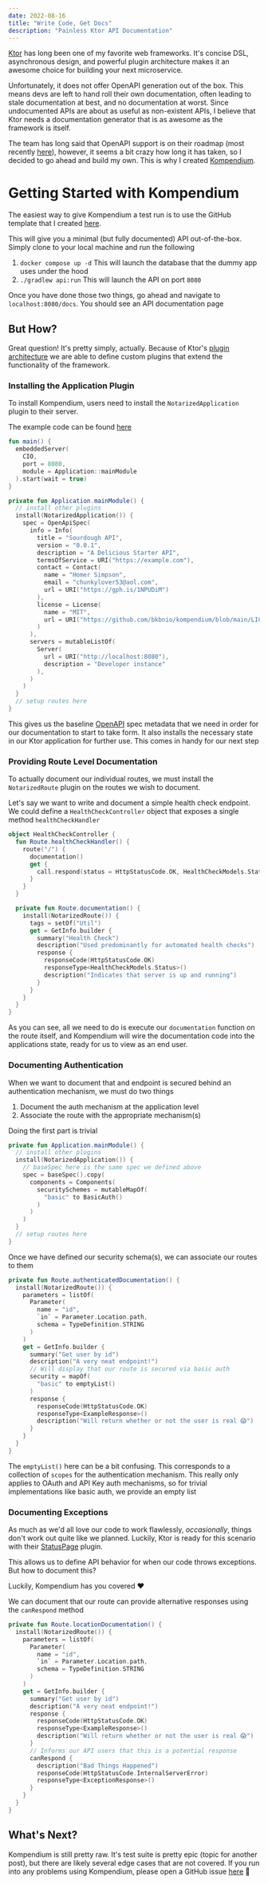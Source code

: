```yaml
---
date: 2022-08-16
title: "Write Code, Get Docs"
description: "Painless Ktor API Documentation"
---
```


[Ktor](https://ktor.io/) has long been one of my favorite web frameworks. It's concise DSL,
asynchronous design, and powerful plugin architecture makes it an awesome choice for building
your next microservice.

Unfortunately, it does not offer OpenAPI generation out of the box. This means devs are left to
hand roll their own documentation, often leading to stale documentation at best, and no documentation
at worst. Since undocumented APIs are about as useful as non-existent APIs, I believe that Ktor needs
a documentation generator that is as awesome as the framework is itself.

The team has long said that OpenAPI support is on their roadmap
(most recently [here](https://blog.jetbrains.com/ktor/2022/02/11/ktor-roadmap-what-s-next/)),
however, it seems a bit crazy how long it has taken, so I decided to go ahead and build my own.
This is why I created [Kompendium](https://github.com/bkbnio/kompendium).

# Getting Started with Kompendium

The easiest way to give Kompendium a test run is to use the GitHub template that I created [here](https://github.com/bkbnio/sourdough-kt).

This will give you a minimal (but fully documented) API out-of-the-box. Simply clone to your local machine and run the following

1. `docker compose up -d` This will launch the database that the dummy app uses under the hood
2. `./gradlew api:run` This will launch the API on port `8080`

Once you have done those two things, go ahead and navigate to `localhost:8080/docs`. You should see an API documentation page

<!-- <Image src={sourdoughExampleDocs} /> -->

## But How?

Great question! It's pretty simply, actually. Because of Ktor's [plugin architecture](https://ktor.io/docs/custom-plugins.html)
we are able to define custom plugins that extend the functionality of the framework.

### Installing the Application Plugin

To install Kompendium, users need to install the `NotarizedApplication` plugin to their server.

The example code can be found [here](https://github.com/bkbnio/sourdough-kt/blob/fc9e8b74e6785edfe71a94dc49613ed91e01f162/api/src/main/kotlin/io/bkbn/sourdough/api/Api.kt)

```kotlin
fun main() {
  embeddedServer(
    CIO,
    port = 8080,
    module = Application::mainModule
  ).start(wait = true)
}

private fun Application.mainModule() {
  // install other plugins
  install(NotarizedApplication()) {
    spec = OpenApiSpec(
      info = Info(
        title = "Sourdough API",
        version = "0.0.1",
        description = "A Delicious Starter API",
        termsOfService = URI("https://example.com"),
        contact = Contact(
          name = "Homer Simpson",
          email = "chunkylover53@aol.com",
          url = URI("https://gph.is/1NPUDiM")
        ),
        license = License(
          name = "MIT",
          url = URI("https://github.com/bkbnio/kompendium/blob/main/LICENSE")
        )
      ),
      servers = mutableListOf(
        Server(
          url = URI("http://localhost:8080"),
          description = "Developer instance"
        ),
      )
    )
  }
  // setup routes here
}
```

This gives us the baseline [OpenAPI](https://www.openapis.org) spec metadata that we need in order for our documentation to start
to take form. It also installs the necessary state in our Ktor application for further use. This comes in handy for our next step

### Providing Route Level Documentation

To actually document our individual routes, we must install the `NotarizedRoute` plugin on the routes we wish to document.

Let's say we want to write and document a simple health check endpoint. We could define a `HealthCheckController` object
that exposes a single method `healthCheckHandler`

```kotlin
object HealthCheckController {
  fun Route.healthCheckHandler() {
    route("/") {
      documentation()
      get {
        call.respond(status = HttpStatusCode.OK, HealthCheckModels.Status())
      }
    }
  }

  private fun Route.documentation() {
    install(NotarizedRoute()) {
      tags = setOf("Util")
      get = GetInfo.builder {
        summary("Health Check")
        description("Used predominantly for automated health checks")
        response {
          responseCode(HttpStatusCode.OK)
          responseType<HealthCheckModels.Status>()
          description("Indicates that server is up and running")
        }
      }
    }
  }
}
```

As you can see, all we need to do is execute our `documentation` function on the route itself, and Kompendium will wire
the documentation code into the applications state, ready for us to view as an end user.

### Documenting Authentication

When we want to document that and endpoint is secured behind an authentication mechanism, we must do two things

1. Document the auth mechanism at the application level
2. Associate the route with the appropriate mechanism(s)

Doing the first part is trivial

```kotlin
private fun Application.mainModule() {
  // install other plugins
  install(NotarizedApplication()) {
    // baseSpec here is the same spec we defined above
    spec = baseSpec().copy(
      components = Components(
        securitySchemes = mutableMapOf(
          "basic" to BasicAuth()
        )
      )
    )
  }
  // setup routes here
}
```

Once we have defined our security schema(s), we can associate our routes to them

```kotlin
private fun Route.authenticatedDocumentation() {
  install(NotarizedRoute()) {
    parameters = listOf(
      Parameter(
        name = "id",
        `in` = Parameter.Location.path,
        schema = TypeDefinition.STRING
      )
    )
    get = GetInfo.builder {
      summary("Get user by id")
      description("A very neat endpoint!")
      // Will display that our route is secured via basic auth
      security = mapOf(
        "basic" to emptyList()
      )
      response {
        responseCode(HttpStatusCode.OK)
        responseType<ExampleResponse>()
        description("Will return whether or not the user is real 😱")
      }
    }
  }
}

```

The `emptyList()` here can be a bit confusing. This corresponds to a collection of `scopes` for the authentication mechanism.
This really only applies to OAuth and API Key auth mechanisms, so for trivial implementations like basic auth, we provide an empty list

### Documenting Exceptions

As much as we'd all love our code to work flawlessly, _occasionally_, things don't work out quite like
we planned. Luckily, Ktor is ready for this scenario with their [StatusPage](https://ktor.io/docs/status-pages.html) plugin.

This allows us to define API behavior for when our code throws exceptions. But how to document this?

Luckily, Kompendium has you covered ❤️

We can document that our route can provide alternative responses using the `canRespond` method

```kotlin
private fun Route.locationDocumentation() {
  install(NotarizedRoute()) {
    parameters = listOf(
      Parameter(
        name = "id",
        `in` = Parameter.Location.path,
        schema = TypeDefinition.STRING
      )
    )
    get = GetInfo.builder {
      summary("Get user by id")
      description("A very neat endpoint!")
      response {
        responseCode(HttpStatusCode.OK)
        responseType<ExampleResponse>()
        description("Will return whether or not the user is real 😱")
      }
      // Informs our API users that this is a potential response
      canRespond {
        description("Bad Things Happened")
        responseCode(HttpStatusCode.InternalServerError)
        responseType<ExceptionResponse>()
      }
    }
  }
}
```

## What's Next?

Kompendium is still pretty raw. It's test suite is pretty epic (topic for another post), but there are likely several
edge cases that are not covered. If you run into any problems using Kompendium, please open a GitHub issue
[here](https://github.com/bkbnio/kompendium/issues/new/choose) 🙏